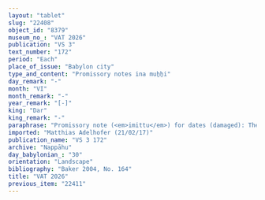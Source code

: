 ```yaml
---
layout: "tablet"
slug: "22408"
object_id: "8379"
museum_no_: "VAT 2026"
publication: "VS 3"
text_number: "172"
period: "Each"
place_of_issue: "Babylon city"
type_and_content: "Promissory notes ina muẖẖi"
day_remark: "-"
month: "VI"
month_remark: "-"
year_remark: "[-]"
king: "Dar"
king_remark: "-"
paraphrase: "Promissory note (<em>imittu</em>) for dates (damaged): The document deals with [x];2.3 kor of [dates the impost (<em>imittu</em>) on the field in] Nabātu of <strong><sup>f</sup>A<sub>1</sub></strong>, [her preferential shar]e with <strong>A<sub>2</sub></strong>. The tenant of the field is lost with the remainder of the obv. At least 2 witnesses and [the scribe] (Nab&ucirc;-it[tannu]/Nab&ucirc;-zēru-ukīn//<sup>L&Uacute;</sup>[...]).<br /> &nbsp;<br /> <strong><sup>f</sup></strong><strong>A<sub>1</sub></strong> = <sup>f</sup>Ina-Esagil-ram&acirc;t/Balāṭu//Egibi; <strong>A<sub>2</sub></strong> = Nab&ucirc;-tabni-uṣur/Balāṭu//Egibi (brother of <strong><sup>f</sup>A<sub>1</sub></strong>)<br /> &nbsp;"
imported: "Matthias Adelhofer (21/02/17)"
publication_name: "VS 3 172"
archive: "Nappāhu"
day_babylonian_: "30"
orientation: "Landscape"
bibliography: "Baker 2004, No. 164"
title: "VAT 2026"
previous_item: "22411"
---
```


